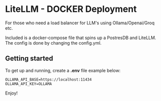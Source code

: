 # LiteLLM - DOCKER Deployment

For those who need a load balancer for LLM's using Ollama/Openai/Groq etc.

Included is a docker-compose file that spins up a PostresDB and LiteLLM. The config is done by changing the config.yml.

## Getting started

To get up and running, create a **.env** file example below:

```env
OLLAMA_API_BASE=https://localhost:11434
OLLAMA_API_KEY=OLLAMA
```

Enjoy!
